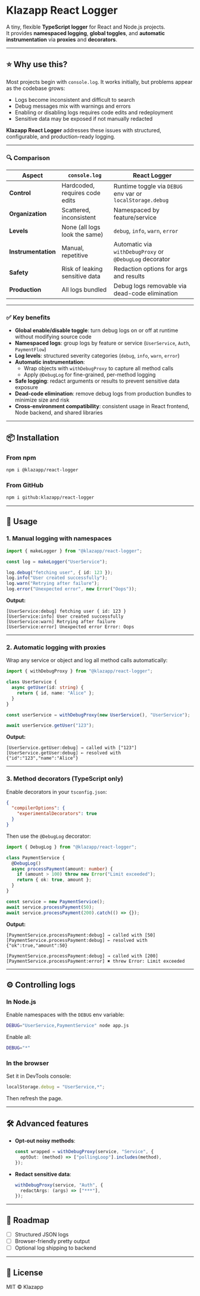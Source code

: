 # Klazapp React Logger

A tiny, flexible **TypeScript logger** for React and Node.js projects.  
It provides **namespaced logging**, **global toggles**, and **automatic instrumentation** via **proxies** and **decorators**.

---

## ⭐ Why use this?

Most projects begin with `console.log`. It works initially, but problems appear as the codebase grows:

- Logs become inconsistent and difficult to search
- Debug messages mix with warnings and errors
- Enabling or disabling logs requires code edits and redeployment
- Sensitive data may be exposed if not manually redacted

**Klazapp React Logger** addresses these issues with structured, configurable, and production-ready logging.

---

### 🔍 Comparison

| Aspect                  | `console.log`                       | React Logger                                          |
|-------------------------|-------------------------------------|-------------------------------------------------------|
| **Control**             | Hardcoded, requires code edits      | Runtime toggle via `DEBUG` env var or `localStorage.debug` |
| **Organization**        | Scattered, inconsistent             | Namespaced by feature/service                         |
| **Levels**              | None (all logs look the same)       | `debug`, `info`, `warn`, `error`                      |
| **Instrumentation**     | Manual, repetitive                  | Automatic via `withDebugProxy` or `@DebugLog` decorator |
| **Safety**              | Risk of leaking sensitive data      | Redaction options for args and results                |
| **Production**          | All logs bundled                   | Debug logs removable via dead-code elimination        |

---

### ✅ Key benefits

- **Global enable/disable toggle**: turn debug logs on or off at runtime without modifying source code
- **Namespaced logs**: group logs by feature or service (`UserService`, `Auth`, `PaymentFlow`)
- **Log levels**: structured severity categories (`debug`, `info`, `warn`, `error`)
- **Automatic instrumentation**:
    - Wrap objects with `withDebugProxy` to capture all method calls
    - Apply `@DebugLog` for fine-grained, per-method logging
- **Safe logging**: redact arguments or results to prevent sensitive data exposure
- **Dead-code elimination**: remove debug logs from production bundles to minimize size and risk
- **Cross-environment compatibility**: consistent usage in React frontend, Node backend, and shared libraries

---

## 📦 Installation

### From npm

```bash
npm i @klazapp/react-logger
```

### From GitHub

```bash
npm i github:klazapp/react-logger
```

---

## 🚀 Usage

### 1. Manual logging with namespaces

```ts
import { makeLogger } from "@klazapp/react-logger";

const log = makeLogger("UserService");

log.debug("fetching user", { id: 123 });
log.info("User created successfully");
log.warn("Retrying after failure");
log.error("Unexpected error", new Error("Oops"));
```

**Output:**

```
[UserService:debug] fetching user { id: 123 }
[UserService:info] User created successfully
[UserService:warn] Retrying after failure
[UserService:error] Unexpected error Error: Oops
```

---

### 2. Automatic logging with proxies

Wrap any service or object and log all method calls automatically:

```ts
import { withDebugProxy } from "@klazapp/react-logger";

class UserService {
  async getUser(id: string) {
    return { id, name: "Alice" };
  }
}

const userService = withDebugProxy(new UserService(), "UserService");

await userService.getUser("123");
```

**Output:**

```
[UserService.getUser:debug] → called with ["123"]
[UserService.getUser:debug] ← resolved with {"id":"123","name":"Alice"}
```

---

### 3. Method decorators (TypeScript only)

Enable decorators in your `tsconfig.json`:

```json
{
  "compilerOptions": {
    "experimentalDecorators": true
  }
}
```

Then use the `@DebugLog` decorator:

```ts
import { DebugLog } from "@klazapp/react-logger";

class PaymentService {
  @DebugLog()
  async processPayment(amount: number) {
    if (amount > 100) throw new Error("Limit exceeded");
    return { ok: true, amount };
  }
}

const service = new PaymentService();
await service.processPayment(50);
await service.processPayment(200).catch(() => {});
```

**Output:**

```
[PaymentService.processPayment:debug] → called with [50]
[PaymentService.processPayment:debug] ← resolved with {"ok":true,"amount":50}

[PaymentService.processPayment:debug] → called with [200]
[PaymentService.processPayment:error] ✖ threw Error: Limit exceeded
```

---

## ⚙️ Controlling logs

### In Node.js

Enable namespaces with the `DEBUG` env variable:

```bash
DEBUG="UserService,PaymentService" node app.js
```

Enable all:

```bash
DEBUG="*"
```

### In the browser

Set it in DevTools console:

```js
localStorage.debug = "UserService,*";
```

Then refresh the page.

---

## 🛠 Advanced features

* **Opt-out noisy methods**:

  ```ts
  const wrapped = withDebugProxy(service, "Service", {
    optOut: (method) => ["pollingLoop"].includes(method),
  });
  ```

* **Redact sensitive data**:

  ```ts
  withDebugProxy(service, "Auth", {
    redactArgs: (args) => ["***"],
  });
  ```

---

## 📖 Roadmap

* [ ] Structured JSON logs
* [ ] Browser-friendly pretty output
* [ ] Optional log shipping to backend

---

## 📜 License

MIT © Klazapp
